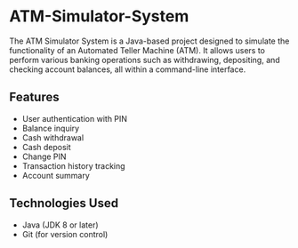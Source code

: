 # ATM-Simulator-System

The ATM Simulator System is a Java-based project designed to simulate the functionality of an Automated Teller Machine (ATM). It allows users to perform various banking operations such as withdrawing, depositing, and checking account balances, all within a command-line interface.

## Features

- User authentication with PIN
- Balance inquiry
- Cash withdrawal
- Cash deposit
- Change PIN
- Transaction history tracking
- Account summary

## Technologies Used

- Java (JDK 8 or later)
- Git (for version control)
